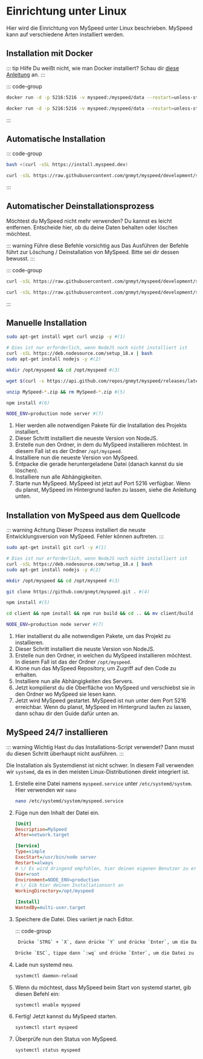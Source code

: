 # Einrichtung unter Linux

Hier wird die Einrichtung von MySpeed unter Linux beschrieben. MySpeed kann auf verschiedene Arten installiert werden.

## Installation mit Docker

::: tip Hilfe
Du weißt nicht, wie man Docker installiert? Schau dir [diese Anleitung](https://docs.docker.com/engine/install/#server) an.
:::

::: code-group

```sh [Stabile Version]
docker run -d -p 5216:5216 -v myspeed:/myspeed/data --restart=unless-stopped --name MySpeed germannewsmaker/myspeed
```

```sh [Entwicklerversion]
docker run -d -p 5216:5216 -v myspeed:/myspeed/data --restart=unless-stopped --name MySpeed germannewsmaker/myspeed:development
```

:::

## Automatische Installation

::: code-group

```sh [Stabile Version]
bash <(curl -sSL https://install.myspeed.dev)
```

```sh [Entwicklerversion]
curl -sSL https://raw.githubusercontent.com/gnmyt/myspeed/development/scripts/install.sh | bash -s -- --beta
```

:::

## Automatischer Deinstallationsprozess
Möchtest du MySpeed nicht mehr verwenden? Du kannst es leicht entfernen. Entscheide hier, ob du deine Daten behalten oder löschen möchtest.

::: warning Führe diese Befehle vorsichtig aus
Das Ausführen der Befehle führt zur Löschung / Deinstallation von MySpeed. Bitte sei dir dessen bewusst.
:::

::: code-group

```sh [Daten behalten]
curl -sSL https://raw.githubusercontent.com/gnmyt/myspeed/development/scripts/uninstall.sh | bash -s -- --keep-data
```

```sh [Daten löschen]
curl -sSL https://raw.githubusercontent.com/gnmyt/myspeed/development/scripts/uninstall.sh | bash
```

:::

## Manuelle Installation
```sh
sudo apt-get install wget curl unzip -y #(1)

# Dies ist nur erforderlich, wenn NodeJS noch nicht installiert ist
curl -sSL https://deb.nodesource.com/setup_18.x | bash
sudo apt-get install nodejs -y #(2)

mkdir /opt/myspeed && cd /opt/myspeed #(3)

wget $(curl -s https://api.github.com/repos/gnmyt/myspeed/releases/latest | grep browser_download_url | cut -d '"' -f 4) #(4)

unzip MySpeed-*.zip && rm MySpeed-*.zip #(5)

npm install #(6)

NODE_ENV=production node server #(7)
```

1. Hier werden alle notwendigen Pakete für die Installation des Projekts installiert.
2. Dieser Schritt installiert die neueste Version von NodeJS.
3. Erstelle nun den Ordner, in dem du MySpeed installieren möchtest. In diesem Fall ist es der Ordner `/opt/myspeed`.
4. Installiere nun die neueste Version von MySpeed.
5. Entpacke die gerade heruntergeladene Datei (danach kannst du sie löschen).
6. Installiere nun alle Abhängigkeiten.
7. Starte nun MySpeed. MySpeed ist jetzt auf Port 5216 verfügbar.
   Wenn du planst, MySpeed im Hintergrund laufen zu lassen, siehe die Anleitung unten.

## Installation von MySpeed aus dem Quellcode
::: warning Achtung
Dieser Prozess installiert die neuste Entwicklungsversion von MySpeed. Fehler können auftreten.
:::

```sh
sudo apt-get install git curl -y #(1)

# Dies ist nur erforderlich, wenn NodeJS noch nicht installiert ist
curl -sSL https://deb.nodesource.com/setup_18.x | bash
sudo apt-get install nodejs -y #(2)

mkdir /opt/myspeed && cd /opt/myspeed #(3)

git clone https://github.com/gnmyt/myspeed.git . #(4)

npm install #(5)

cd client && npm install && npm run build && cd .. && mv client/build . #(6)

NODE_ENV=production node server #(7)
```

1. Hier installierst du alle notwendigen Pakete, um das Projekt zu installieren.
2. Dieser Schritt installiert die neuste Version von NodeJS.
3. Erstelle nun den Ordner, in welchen du MySpeed installieren möchtest. In diesem Fall ist das der Ordner `/opt/myspeed`.
4. Klone nun das MySpeed Repository, um Zugriff auf den Code zu erhalten.
5. Installiere nun alle Abhängigkeiten des Servers.
6. Jetzt kompilierst du die Oberfläche von MySpeed und verschiebst sie in den Ordner wo MySpeed sie lesen kann.
7. Jetzt wird MySpeed gestartet. MySpeed ist nun unter dem Port 5216 erreichbar.
   Wenn du planst, MySpeed im Hintergrund laufen zu lassen, dann schau dir den Guide dafür unten an.


## MySpeed 24/7 installieren
::: warning Wichtig
Hast du das Installations-Script verwendet? Dann musst du diesen Schritt überhaupt nicht ausführen.
:::

Die Installation als Systemdienst ist nicht schwer. In diesem Fall verwenden wir `systemd`, da es in den meisten Linux-Distributionen direkt integriert ist.

1. Erstelle eine Datei namens `myspeed.service` unter `/etc/systemd/system`. Hier verwenden wir `nano`
   ```sh
   nano /etc/systemd/system/myspeed.service
   ```

2. Füge nun den Inhalt der Datei ein.
   ```ini
   [Unit]
   Description=MySpeed
   After=network.target

   [Service]
   Type=simple
   ExecStart=/usr/bin/node server
   Restart=always
   # \/ Es wird dringend empfohlen, hier deinen eigenen Benutzer zu erstellen
   User=root
   Environment=NODE_ENV=production
   # \/ Gib hier deinen Installationsort an
   WorkingDirectory=/opt/myspeed 

   [Install]
   WantedBy=multi-user.target
   ```

3. Speichere die Datei. Dies variiert je nach Editor.

   ::: code-group
   ```sh [nano]
    Drücke `STRG` + `X`, dann drücke `Y` und drücke `Enter`, um die Datei zu speichern und den Editor zu verlassen.
    ```

    ```sh [vim]
    Drücke `ESC`, tippe dann `:wq` und drücke `Enter`, um die Datei zu speichern und den Editor zu verlassen.
    ```

4. Lade nun systemd neu.
   ```sh
   systemctl daemon-reload
   ```

5. Wenn du möchtest, dass MySpeed beim Start von systemd startet, gib diesen Befehl ein:
   ```sh
   systemctl enable myspeed
   ```

6. Fertig! Jetzt kannst du MySpeed starten.
   ```sh
   systemctl start myspeed
   ```

7. Überprüfe nun den Status von MySpeed.
   ```sh
   systemctl status myspeed
   ```
